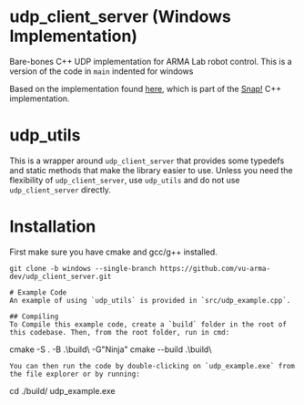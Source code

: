 # udp_client_server (Windows Implementation)
Bare-bones C++ UDP implementation for ARMA Lab robot control. This is a version of the code in `main` indented for windows 

Based on the implementation found [here](https://linux.m2osw.com/c-implementation-udp-clientserver), which is part of the [Snap!](https://snapwebsites.org/) C++ implementation.

# udp_utils
This is a wrapper around `udp_client_server` that provides some typedefs and static methods that make the library easier to use. Unless you need the flexibility of `udp_client_server`, use `udp_utils` and do not use `udp_client_server` directly. 

# Installation 
First make sure you have cmake and gcc/g++ installed. 

```
git clone -b windows --single-branch https://github.com/vu-arma-dev/udp_client_server.git

# Example Code
An example of using `udp_utils` is provided in `src/udp_example.cpp`. 

## Compiling
To Compile this example code, create a `build` folder in the root of this codebase. Then, from the root folder, run in cmd:

```
cmake -S . -B .\build\ -G"Ninja"
cmake --build .\build\
```
You can then run the code by double-clicking on `udp_example.exe` from the file explorer or by running:
```
cd ./build/
udp_example.exe
```